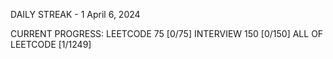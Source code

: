 DAILY STREAK - 1
April 6, 2024

CURRENT PROGRESS:
LEETCODE 75       [0/75]
INTERVIEW 150     [0/150]
ALL OF LEETCODE   [1/1249]

